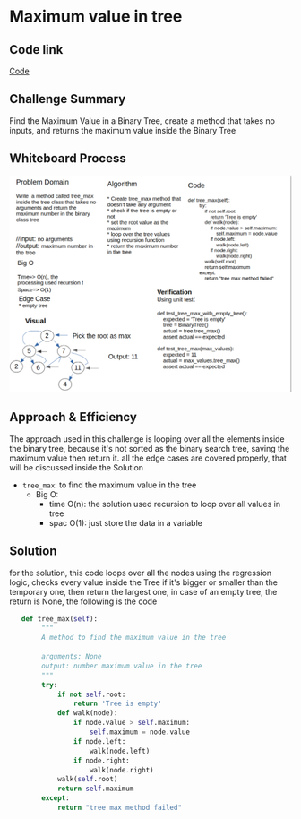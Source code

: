 # Maximum value in tree

## Code link

[Code](trees/trees.py)

## Challenge Summary

Find the Maximum Value in a Binary Tree, create a method that takes no inputs, and returns the maximum value inside the Binary Tree

## Whiteboard Process

![tree-max](tree-max.png)

## Approach & Efficiency

The approach used in this challenge is looping over all the elements inside the binary tree, because it's not sorted as the binary search tree, saving the maximum value then return it. all the edge cases are covered properly, that will be discussed inside the Solution

- `tree_max`: to find the maximum value in the tree
  - Big O:
    - time O(n): the solution used recursion to loop over all values in tree
    - spac O(1): just store the data in a variable

## Solution

for the solution, this code loops over all the nodes using the regression logic, checks every value inside the Tree if it's bigger or smaller than the temporary one, then return the largest one, in case of an empty tree, the return is None, the following is the code

```python
   def tree_max(self):
        """
        A method to find the maximum value in the tree
        
        arguments: None
        output: number maximum value in the tree
        """
        try:
            if not self.root:
                return 'Tree is empty'
            def walk(node):
                if node.value > self.maximum:
                    self.maximum = node.value
                if node.left:
                    walk(node.left)
                if node.right:
                    walk(node.right)
            walk(self.root)
            return self.maximum 
        except:
            return "tree max method failed"
```
